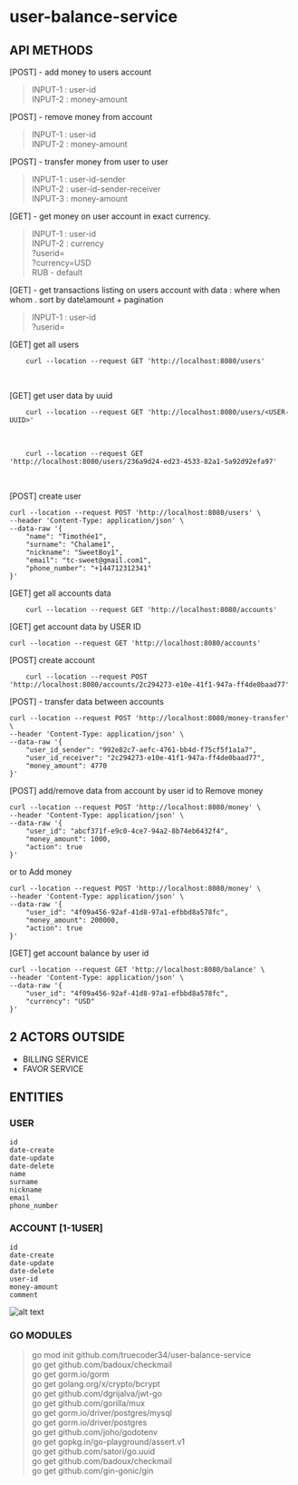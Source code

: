 # user-balance-service

## API METHODS
[POST] - add money to users account
> INPUT-1 : user-id  
> INPUT-2 : money-amount

[POST] - remove money from account
> INPUT-1 : user-id  
> INPUT-2 : money-amount  

[POST] - transfer money from user to user
> INPUT-1 : user-id-sender  
> INPUT-2 : user-id-sender-receiver  
> INPUT-3 : money-amount  

[GET] - get money on user account in exact currency.  
> INPUT-1 : user-id  
> INPUT-2 : currency    
?userid=    
?currency=USD   
RUB - default   
    
[GET] - get transactions listing on users account with data : where when whom . sort by date\amount + pagination
> INPUT-1 : user-id  
    ?userid=


[GET] get all users
```
    curl --location --request GET 'http://localhost:8080/users'
```
<br>

[GET] get user data by uuid
```
    curl --location --request GET 'http://localhost:8080/users/<USER-UUID>'
```
<br>

```
    curl --location --request GET 'http://localhost:8080/users/236a9d24-ed23-4533-82a1-5a92d92efa97'
```
<br>

[POST] create user
```
curl --location --request POST 'http://localhost:8080/users' \
--header 'Content-Type: application/json' \
--data-raw '{
    "name": "Timothée1",
    "surname": "Chalame1",
    "nickname": "SweetBoy1",
    "email": "tc-sweet@gmail.com1",
    "phone_number": "+144712312341"
}'
```

[GET] get all accounts data
```
    curl --location --request GET 'http://localhost:8080/accounts'
```

[GET] get account data by USER ID 
```
curl --location --request GET 'http://localhost:8080/accounts'
```

[POST] create account
```
    curl --location --request POST 'http://localhost:8080/accounts/2c294273-e10e-41f1-947a-ff4de0baad77'
```

[POST] - transfer data between accounts 
```
curl --location --request POST 'http://localhost:8080/money-transfer' \
--header 'Content-Type: application/json' \
--data-raw '{
    "user_id_sender": "992e82c7-aefc-4761-bb4d-f75cf5f1a1a7",
    "user_id_receiver": "2c294273-e10e-41f1-947a-ff4de0baad77",
    "money_amount": 4770
}'
```

[POST] add/remove data from account by user id
to Remove money
```
curl --location --request POST 'http://localhost:8080/money' \
--header 'Content-Type: application/json' \
--data-raw '{
    "user_id": "abcf371f-e9c0-4ce7-94a2-8b74eb6432f4",
    "money_amount": 1000,
    "action": true
}'
```
or to Add money
```
curl --location --request POST 'http://localhost:8080/money' \
--header 'Content-Type: application/json' \
--data-raw '{
    "user_id": "4f09a456-92af-41d8-97a1-efbbd8a578fc",
    "money_amount": 200000,
    "action": true
}'
```

[GET] get account balance by user id
```
curl --location --request GET 'http://localhost:8080/balance' \
--header 'Content-Type: application/json' \
--data-raw '{
    "user_id": "4f09a456-92af-41d8-97a1-efbbd8a578fc",
    "currency": "USD"
}'
```


## 2 ACTORS OUTSIDE
- BILLING SERVICE
- FAVOR SERVICE


## ENTITIES
### USER
```
id
date-create
date-update
date-delete
name
surname
nickname
email
phone_number
```

### ACCOUNT [1-1USER]
```
id
date-create
date-update
date-delete
user-id
money-amount
comment
```
![alt text](https://www.linkpicture.com/q/DB_1.png)



### GO MODULES 
>go mod init github.com/truecoder34/user-balance-service<br>
>go get github.com/badoux/checkmail<br>
>go get gorm.io/gorm<br>
>go get golang.org/x/crypto/bcrypt<br>
>go get github.com/dgrijalva/jwt-go<br>
>go get github.com/gorilla/mux<br>
>go get gorm.io/driver/postgres/mysql<br>
>go get gorm.io/driver/postgres<br>
>go get github.com/joho/godotenv<br>
>go get gopkg.in/go-playground/assert.v1<br>
>go get github.com/satori/go.uuid<br>
>go get github.com/badoux/checkmail<br>
>go get github.com/gin-gonic/gin<br>